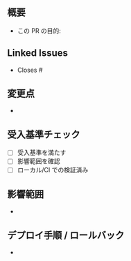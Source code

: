 ## 概要
- この PR の目的: 

## Linked Issues
- Closes #

## 変更点
- 

## 受入基準チェック
- [ ] 受入基準を満たす
- [ ] 影響範囲を確認
- [ ] ローカル/CI での検証済み

## 影響範囲
- 

## デプロイ手順 / ロールバック
- 

